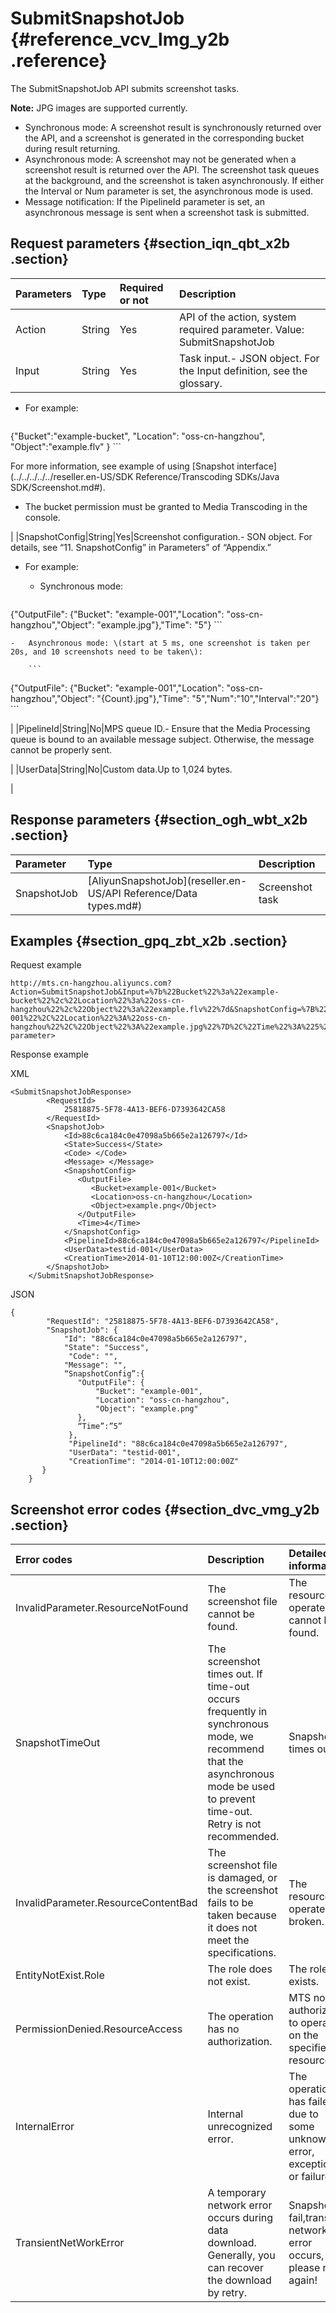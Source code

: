 # SubmitSnapshotJob {#reference_vcv_lmg_y2b .reference}

The SubmitSnapshotJob API submits screenshot tasks.

**Note:** JPG images are supported currently.

-   Synchronous mode: A screenshot result is synchronously returned over the API, and a screenshot is generated in the corresponding bucket during result returning.
-   Asynchronous mode: A screenshot may not be generated when a screenshot result is returned over the API. The screenshot task queues at the background, and the screenshot is taken asynchronously. If either the Interval or Num parameter is set, the asynchronous mode is used.
-   Message notification: If the PipelineId parameter is set, an asynchronous message is sent when a screenshot task is submitted.

## Request parameters {#section_iqn_qbt_x2b .section}

|Parameters|Type|Required or not|Description|
|:---------|:---|:--------------|:----------|
|Action|String|Yes|API of the action, system required parameter. Value: SubmitSnapshotJob|
|Input|String|Yes|Task input.-   JSON object. For the Input definition, see the glossary.
-   For example:

    ```
{"Bucket":"example-bucket", "Location": "oss-cn-hangzhou",
              "Object":"example.flv" }
    ```

For more information, see example of using [Snapshot interface](../../../../../reseller.en-US/SDK Reference/Transcoding SDKs/Java SDK/Screenshot.md#).

-   The bucket permission must be granted to Media Transcoding in the console.

|
|SnapshotConfig|String|Yes|Screenshot configuration.-   SON object. For details, see “11. SnapshotConfig” in Parameters” of “Appendix.”
-   For example:
    -   Synchronous mode:

        ```
{"OutputFile": {"Bucket": "example-001","Location":
              "oss-cn-hangzhou","Object": "example.jpg"},"Time": "5"}
        ```

    -   Asynchronous mode: \(start at 5 ms, one screenshot is taken per 20s, and 10 screenshots need to be taken\):

        ```
{"OutputFile": {"Bucket": "example-001","Location":
              "oss-cn-hangzhou","Object": "{Count}.jpg"},"Time":
              "5","Num":"10","Interval":"20"}
        ```


|
|PipelineId|String|No|MPS queue ID.-   Ensure that the Media Processing queue is bound to an available message subject. Otherwise, the message cannot be properly sent.

|
|UserData|String|No|Custom data.Up to 1,024 bytes.

|

## Response parameters {#section_ogh_wbt_x2b .section}

|Parameter|Type|Description|
|:--------|:---|:----------|
|SnapshotJob|[AliyunSnapshotJob](reseller.en-US/API Reference/Data types.md#)|Screenshot task|

## Examples {#section_gpq_zbt_x2b .section}

Request example

```
http://mts.cn-hangzhou.aliyuncs.com?Action=SubmitSnapshotJob&Input=%7b%22Bucket%22%3a%22example-bucket%22%2c%22Location%22%3a%22oss-cn-hangzhou%22%2c%22Object%22%3a%22example.flv%22%7d&SnapshotConfig=%7B%22OutputFile%22%3A%7B%22Bucket%22%3A%22example-001%22%2C%22Location%22%3A%22oss-cn-hangzhou%22%2C%22Object%22%3A%22example.jpg%22%7D%2C%22Time%22%3A%225%22%7D&PipelineId=88c6ca184c0e47098a5b665e2a126797<Public parameter>
```

Response example

XML

```
<SubmitSnapshotJobResponse>
        <RequestId>
            25818875-5F78-4A13-BEF6-D7393642CA58
        </RequestId>
        <SnapshotJob>
            <Id>88c6ca184c0e47098a5b665e2a126797</Id>
            <State>Success</State>
            <Code> </Code>
            <Message> </Message>
            <SnapshotConfig>
               <OutputFile>
                  <Bucket>example-001</Bucket>
                  <Location>oss-cn-hangzhou</Location>
                  <Object>example.png</Object>
               </OutputFile>
               <Time>4</Time>
            </SnapshotConfig>
            <PipelineId>88c6ca184c0e47098a5b665e2a126797</PipelineId>
            <UserData>testid-001</UserData>
            <CreationTime>2014-01-10T12:00:00Z</CreationTime>
        </SnapshotJob>
    </SubmitSnapshotJobResponse>
```

JSON

```
{
        "RequestId": "25818875-5F78-4A13-BEF6-D7393642CA58",
        "SnapshotJob": {
            "Id": "88c6ca184c0e47098a5b665e2a126797",
            "State": "Success",
             "Code": "",
            "Message": "",
            “SnapshotConfig”:{
               "OutputFile": {
                   "Bucket": "example-001",
                   "Location": "oss-cn-hangzhou",
                   "Object": "example.png"
               },
               “Time”:”5”
             },
             "PipelineId": "88c6ca184c0e47098a5b665e2a126797",
             "UserData": "testid-001",
             "CreationTime": "2014-01-10T12:00:00Z"
       }
    }
```

## Screenshot error codes {#section_dvc_vmg_y2b .section}

|Error codes|Description|Detailed information|
|:----------|:----------|:-------------------|
|InvalidParameter.ResourceNotFound|The screenshot file cannot be found.|The resource operated cannot be found.|
|SnapshotTimeOut|The screenshot times out. If time-out occurs frequently in synchronous mode, we recommend that the asynchronous mode be used to prevent time-out. Retry is not recommended.|Snapshot times out.|
|InvalidParameter.ResourceContentBad|The screenshot file is damaged, or the screenshot fails to be taken because it does not meet the specifications.|The resource operated is broken.|
|EntityNotExist.Role|The role does not exist.|The role not exists.|
|PermissionDenied.ResourceAccess|The operation has no authorization.|MTS not authorized to operate on the specified resource.|
|InternalError|Internal unrecognized error.|The operation has failed due to some unknown error, exception or failure.|
|TransientNetWorkError|A temporary network error occurs during data download. Generally, you can recover the download by retry.|Snapshot fail,transient network error occurs, please retry again!|

